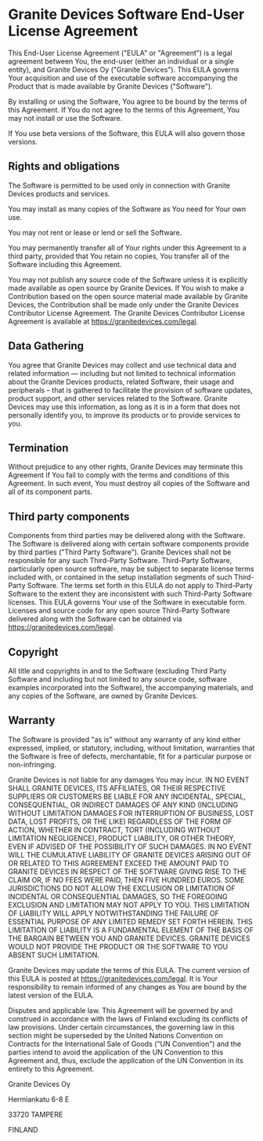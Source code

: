 # Granite Devices Software End-User License Agreement

This End-User License Agreement ("EULA" or "Agreement") is a legal agreement between You, the end-user (either an individual or a single entity), and Granite Devices Oy ("Granite Devices"). This EULA governs Your acquisition and use of the executable software accompanying the Product that is made available by Granite Devices ("Software").

By installing or using the Software, You agree to be bound by the terms of this Agreement. If You do not agree to the terms of this Agreement, You may not install or use the Software.

If You use beta versions of the Software, this EULA will also govern those versions.



## Rights and obligations

The Software is permitted to be used only in connection with Granite Devices products and services. 

You may install as many copies of the Software as You need for Your own use.

You may not rent or lease or lend or sell the Software.

You may permanently transfer all of Your rights under this Agreement to a third party, provided that You retain no copies, You transfer all of the Software including this Agreement.        

You may not publish any source code of the Software unless it is explicitly made available as open source by Granite Devices. If You wish to make a Contribution based on the open source material made available by Granite Devices, the Contribution shall be made only under the Granite Devices Contributor License Agreement. The Granite Devices Contributor License Agreement is available at https://granitedevices.com/legal.



## Data Gathering

You agree that Granite Devices may collect and use technical data and related information — including but not limited to technical information about the Granite Devices products, related Software, their usage and peripherals – that is gathered to facilitate the provision of software updates, product support, and other services   related to the Software. Granite Devices may use this information, as long as it is in a form that does not personally identify you, to improve its products or to provide services to you.



## Termination

Without prejudice to any other rights, Granite Devices may terminate this Agreement if You fail to comply with the terms and conditions of this Agreement. In such event, You must destroy all copies of the Software and all of its component parts.



## Third party components

Components from third parties may be delivered along with the Software. The Software is delivered along with certain software components provide by third parties ("Third Party Software"). Granite Devices shall not be responsible for any such Third-Party Software. Third-Party Software, particularly open source software, may be subject to separate license terms included with, or contained in the setup installation segments of such Third-Party Software. The terms set forth in this EULA do not apply to Third-Party Software to the extent they are inconsistent with such Third-Party Software licenses. This EULA governs Your use of the Software in executable form. Licenses and source code for any open source Third-Party Software delivered along with the Software can be obtained via https://granitedevices.com/legal.



## Copyright

All title and copyrights in and to the Software (excluding Third Party Software and including but not limited to any source code, software examples incorporated into the Software), the accompanying materials, and any copies of the Software, are owned by Granite Devices.



## Warranty

The Software is provided "as is" without any warranty of any kind either expressed, implied, or statutory, including, without limitation, warranties that the Software is free of defects, merchantable, fit for a particular purpose or non-infringing.

Granite Devices is not liable for any damages You may incur. IN NO EVENT SHALL GRANITE DEVICES, ITS AFFILIATES, OR THEIR RESPECTIVE SUPPLIERS OR CUSTOMERS BE LIABLE FOR ANY INCIDENTAL, SPECIAL, CONSEQUENTIAL, OR INDIRECT DAMAGES OF ANY KIND (INCLUDING WITHOUT LIMITATION DAMAGES FOR INTERRUPTION OF BUSINESS, LOST DATA, LOST PROFITS, OR THE LIKE) REGARDLESS OF THE FORM OF ACTION, WHETHER IN CONTRACT, TORT (INCLUDING WITHOUT LIMITATION NEGLIGENCE), PRODUCT LIABILITY, OR OTHER THEORY, EVEN IF ADVISED OF THE POSSIBILITY OF SUCH DAMAGES. IN NO EVENT WILL THE CUMULATIVE LIABILITY OF GRANITE DEVICES ARISING OUT OF OR RELATED TO THIS AGREEMENT EXCEED THE AMOUNT PAID TO GRANITE DEVICES IN RESPECT OF THE SOFTWARE GIVING RISE TO THE CLAIM OR, IF NO FEES WERE PAID, THEN FIVE HUNDRED EUROS. SOME JURISDICTIONS DO NOT ALLOW THE EXCLUSION OR LIMITATION OF INCIDENTAL OR CONSEQUENTIAL DAMAGES, SO THE FOREGOING EXCLUSION AND LIMITATION MAY NOT APPLY TO YOU. THIS LIMITATION OF LIABILITY WILL APPLY NOTWITHSTANDING THE FAILURE OF ESSENTIAL PURPOSE OF ANY LIMITED REMEDY SET FORTH HEREIN. THIS LIMITATION OF LIABILITY IS A FUNDAMENTAL ELEMENT OF THE BASIS OF THE BARGAIN BETWEEN YOU AND GRANITE DEVICES. GRANITE DEVICES WOULD NOT PROVIDE THE PRODUCT OR THE SOFTWARE TO YOU ABSENT SUCH LIMITATION.


Granite Devices may update the terms of this EULA. The current version of this EULA is posted at https://granitedevices.com/legal. It is Your responsibility to remain informed of any changes as You are bound by the latest version of the EULA.

Disputes and applicable law. This Agreement will be governed by and construed in accordance with the laws of Finland excluding its conflicts of law provisions. Under certain circumstances, the governing law in this section might be superseded by the United Nations Convention on Contracts for the International Sale of Goods ("UN Convention") and the parties intend to avoid the application of the UN Convention to this Agreement and, thus, exclude the application of the UN Convention in its entirety to this Agreement.


Granite Devices Oy

Hermiankatu 6-8 E

33720 TAMPERE

FINLAND

